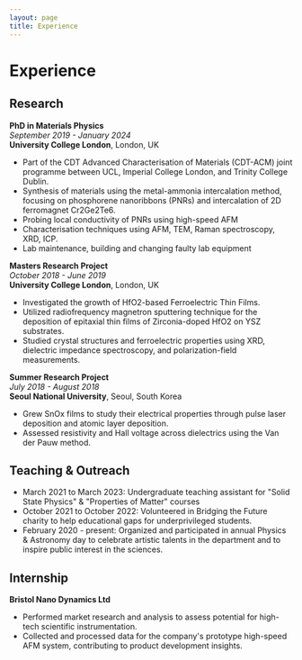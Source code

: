 ```yaml
---
layout: page
title: Experience
---
```


# Experience

## Research

**PhD in Materials Physics**  
_September 2019 - January 2024_  
**University College London**, London, UK  
- Part of the CDT Advanced Characterisation of Materials (CDT-ACM) joint programme between UCL, Imperial College London, and Trinity College Dublin.
- Synthesis of materials using the metal-ammonia intercalation method, focusing on phosphorene nanoribbons (PNRs) and intercalation of 2D ferromagnet Cr2Ge2Te6.
- Probing local conductivity of PNRs using high-speed AFM
- Characterisation techniques using AFM, TEM, Raman spectroscopy, XRD, ICP.
- Lab maintenance, building and changing faulty lab equipment


**Masters Research Project**  
_October 2018 - June 2019_  
**University College London**, London, UK  
- Investigated the growth of HfO2-based Ferroelectric Thin Films.
- Utilized radiofrequency magnetron sputtering technique for the deposition of epitaxial thin films of Zirconia-doped HfO2 on YSZ substrates.
- Studied crystal structures and ferroelectric properties using XRD, dielectric impedance spectroscopy, and polarization-field measurements.

**Summer Research Project**  
_July 2018 - August 2018_  
**Seoul National University**, Seoul, South Korea  
- Grew SnOx films to study their electrical properties through pulse laser deposition and atomic layer deposition.
- Assessed resistivity and Hall voltage across dielectrics using the Van der Pauw method.

## Teaching & Outreach

- March 2021 to March 2023: Undergraduate teaching assistant for "Solid State Physics" & "Properties of Matter" courses
- October 2021 to October 2022: Volunteered in Bridging the Future charity to help educational gaps for underprivileged students.
- February 2020 - present: Organized and participated in annual Physics & Astronomy day to celebrate artistic talents in the department and to inspire public interest in the sciences.

## Internship

**Bristol Nano Dynamics Ltd**  
- Performed market research and analysis to assess potential for high-tech scientific instrumentation.
- Collected and processed data for the company's prototype high-speed AFM system, contributing to product development insights.
